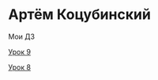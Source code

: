 # Артём Коцубинский
Мои ДЗ

[Урок 9](artkots.github.io/module_3_(lesson_9)/src/ "Работа с графикой для разработчика")

[Урок 8](artkots.github.io/module_3_(lesson_8)/src/ "Работа с графикой для разработчика")
